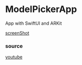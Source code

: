 # ModelPickerApp
App with SwiftUI and ARKit

[screenShot](https://i.ibb.co/8sYTbY1/ezgif-com-gif-maker-11.gif)

### source
[youtube](https://www.youtube.com/watch?v=9R_G0EI-UoI&ab_channel=RealitySchool)
